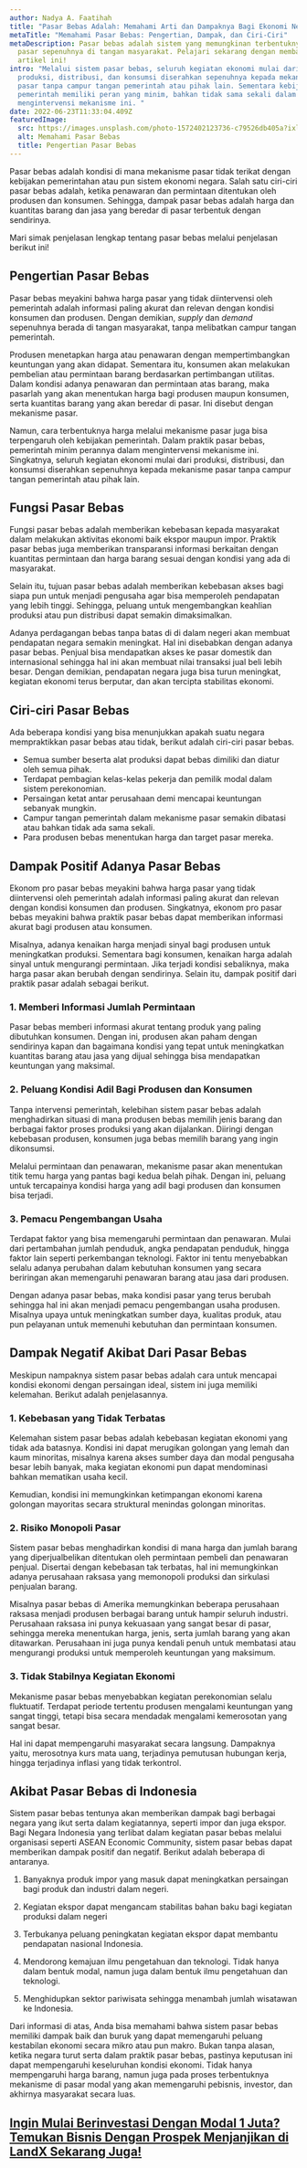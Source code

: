 ```yaml
---
author: Nadya A. Faatihah
title: "Pasar Bebas Adalah: Memahami Arti dan Dampaknya Bagi Ekonomi Negara"
metaTitle: "Memahami Pasar Bebas: Pengertian, Dampak, dan Ciri-Ciri"
metaDescription: Pasar bebas adalah sistem yang memungkinan terbentuknya harga
  pasar sepenuhnya di tangan masyarakat. Pelajari sekarang dengan membaca
  artikel ini!
intro: "Melalui sistem pasar bebas, seluruh kegiatan ekonomi mulai dari
  produksi, distribusi, dan konsumsi diserahkan sepenuhnya kepada mekanisme
  pasar tanpa campur tangan pemerintah atau pihak lain. Sementara kebijakan
  pemerintah memiliki peran yang minim, bahkan tidak sama sekali dalam
  mengintervensi mekanisme ini. "
date: 2022-06-23T11:33:04.409Z
featuredImage:
  src: https://images.unsplash.com/photo-1572402123736-c79526db405a?ixlib=rb-1.2.1&ixid=MnwxMjA3fDB8MHxwaG90by1wYWdlfHx8fGVufDB8fHx8&auto=format&fit=crop&w=870&q=80
  alt: Memahami Pasar Bebas
  title: Pengertian Pasar Bebas
---
```

<!--StartFragment-->



Pasar bebas adalah kondisi di mana mekanisme pasar tidak terikat dengan kebijakan pemerintahan atau pun sistem ekonomi negara. Salah satu ciri-ciri pasar bebas adalah, ketika penawaran dan permintaan ditentukan oleh produsen dan konsumen. Sehingga, dampak pasar bebas adalah harga dan kuantitas barang dan jasa yang beredar di pasar terbentuk dengan sendirinya. 



Mari simak penjelasan lengkap tentang pasar bebas melalui penjelasan berikut ini!



## Pengertian Pasar Bebas

Pasar bebas meyakini bahwa harga pasar yang tidak diintervensi oleh pemerintah adalah informasi paling akurat dan relevan dengan kondisi konsumen dan produsen. Dengan demikian, *supply* dan *demand* sepenuhnya berada di tangan masyarakat, tanpa melibatkan campur tangan pemerintah.



Produsen menetapkan harga atau penawaran dengan mempertimbangkan keuntungan yang akan didapat. Sementara itu, konsumen akan melakukan pembelian atau permintaan barang berdasarkan pertimbangan utilitas. Dalam kondisi adanya penawaran dan permintaan atas barang, maka pasarlah yang akan menentukan harga bagi produsen maupun konsumen, serta kuantitas barang yang akan beredar di pasar. Ini disebut dengan mekanisme pasar.



Namun, cara terbentuknya harga melalui mekanisme pasar juga bisa terpengaruh oleh kebijakan pemerintah. Dalam praktik pasar bebas, pemerintah minim perannya dalam mengintervensi mekanisme ini. Singkatnya, seluruh kegiatan ekonomi mulai dari produksi, distribusi, dan konsumsi diserahkan sepenuhnya kepada mekanisme pasar tanpa campur tangan pemerintah atau pihak lain.



## Fungsi Pasar Bebas

Fungsi pasar bebas adalah memberikan kebebasan kepada masyarakat dalam melakukan aktivitas ekonomi baik ekspor maupun impor. Praktik pasar bebas juga memberikan transparansi informasi berkaitan dengan kuantitas permintaan dan harga barang sesuai dengan kondisi yang ada di masyarakat. 

Selain itu, tujuan pasar bebas adalah memberikan kebebasan akses bagi siapa pun untuk menjadi pengusaha agar bisa memperoleh pendapatan yang lebih tinggi. Sehingga, peluang untuk mengembangkan keahlian produksi atau pun distribusi dapat semakin dimaksimalkan. 

Adanya perdagangan bebas tanpa batas di di dalam negeri akan membuat pendapatan negara semakin meningkat. Hal ini disebabkan dengan adanya pasar bebas. Penjual bisa mendapatkan akses ke pasar domestik dan internasional sehingga hal ini akan membuat nilai transaksi jual beli lebih besar. Dengan demikian, pendapatan negara juga bisa turun meningkat, kegiatan ekonomi terus berputar, dan akan tercipta stabilitas ekonomi.

## Ciri-ciri Pasar Bebas

Ada beberapa kondisi yang bisa menunjukkan apakah suatu negara mempraktikkan pasar bebas atau tidak, berikut adalah ciri-ciri pasar bebas.

* Semua sumber beserta alat produksi dapat bebas dimiliki dan diatur oleh semua pihak.
* Terdapat pembagian kelas-kelas pekerja dan pemilik modal dalam sistem perekonomian.
* Persaingan ketat antar perusahaan demi mencapai keuntungan sebanyak mungkin.
* Campur tangan pemerintah dalam mekanisme pasar semakin dibatasi atau bahkan tidak ada sama sekali.
* Para produsen bebas menentukan harga dan target pasar mereka.

## Dampak Positif Adanya Pasar Bebas

Ekonom pro pasar bebas meyakini bahwa harga pasar yang tidak diintervensi oleh pemerintah adalah informasi paling akurat dan relevan dengan kondisi konsumen dan produsen. Singkatnya, ekonom pro pasar bebas meyakini bahwa praktik pasar bebas dapat memberikan informasi akurat bagi produsen atau konsumen. 



Misalnya, adanya kenaikan harga menjadi sinyal bagi produsen untuk meningkatkan produksi. Sementara bagi konsumen, kenaikan harga adalah sinyal untuk mengurangi permintaan. Jika terjadi kondisi sebaliknya, maka harga pasar akan berubah dengan sendirinya. Selain itu, dampak positif dari praktik pasar adalah sebagai berikut.

### 1. Memberi Informasi Jumlah Permintaan

Pasar bebas memberi informasi akurat tentang produk yang paling dibutuhkan konsumen. Dengan ini, produsen akan paham dengan sendirinya kapan dan bagaimana kondisi yang tepat untuk meningkatkan kuantitas barang atau jasa yang dijual sehingga bisa mendapatkan keuntungan yang maksimal.

### 2. Peluang Kondisi Adil Bagi Produsen dan Konsumen

Tanpa intervensi pemerintah, kelebihan sistem pasar bebas adalah menghadirkan situasi di mana produsen bebas memilih jenis barang dan berbagai faktor proses produksi yang akan dijalankan. Diiringi dengan kebebasan produsen, konsumen juga bebas memilih barang yang ingin dikonsumsi. 



Melalui permintaan dan penawaran, mekanisme pasar akan menentukan titik temu harga yang pantas bagi kedua belah pihak. Dengan ini, peluang untuk tercapainya kondisi harga yang adil bagi produsen dan konsumen bisa terjadi.

### 3. Pemacu Pengembangan Usaha

Terdapat faktor yang bisa memengaruhi permintaan dan penawaran. Mulai dari pertambahan jumlah penduduk, angka pendapatan penduduk, hingga faktor lain seperti perkembangan teknologi. Faktor ini tentu menyebabkan selalu adanya perubahan dalam kebutuhan konsumen yang secara beriringan akan memengaruhi penawaran barang atau jasa dari produsen.



Dengan adanya pasar bebas, maka kondisi pasar yang terus berubah sehingga hal ini akan menjadi pemacu pengembangan usaha produsen. Misalnya upaya untuk meningkatkan sumber daya, kualitas produk, atau pun pelayanan untuk memenuhi kebutuhan dan permintaan konsumen.

## Dampak Negatif Akibat Dari Pasar Bebas

Meskipun nampaknya sistem pasar bebas adalah cara untuk mencapai kondisi ekonomi dengan persaingan ideal, sistem ini juga memiliki kelemahan. Berikut adalah penjelasannya.

### 1. Kebebasan yang Tidak Terbatas

Kelemahan sistem pasar bebas adalah kebebasan kegiatan ekonomi yang tidak ada batasnya. Kondisi ini dapat merugikan golongan yang lemah dan kaum minoritas, misalnya karena akses sumber daya dan modal pengusaha besar lebih banyak, maka kegiatan ekonomi pun dapat mendominasi bahkan mematikan usaha kecil.



Kemudian, kondisi ini memungkinkan ketimpangan ekonomi karena golongan mayoritas secara struktural menindas golongan minoritas.

### 2. Risiko Monopoli Pasar

Sistem pasar bebas menghadirkan kondisi di mana harga dan jumlah barang yang diperjualbelikan ditentukan oleh permintaan pembeli dan penawaran penjual. Disertai dengan kebebasan tak terbatas, hal ini memungkinkan adanya perusahaan raksasa yang memonopoli produksi dan sirkulasi penjualan barang. 



Misalnya pasar bebas di Amerika memungkinkan beberapa perusahaan raksasa menjadi produsen berbagai barang untuk hampir seluruh industri. Perusahaan raksasa ini punya kekuasaan yang sangat besar di pasar, sehingga mereka menentukan harga, jenis, serta jumlah barang yang akan ditawarkan. Perusahaan ini juga punya kendali penuh untuk membatasi atau mengurangi produksi untuk memperoleh keuntungan yang maksimum.

### 3. Tidak Stabilnya Kegiatan Ekonomi

Mekanisme pasar bebas menyebabkan kegiatan perekonomian selalu fluktuatif. Terdapat periode tertentu produsen mengalami keuntungan yang sangat tinggi, tetapi bisa secara mendadak mengalami kemerosotan yang sangat besar.



Hal ini dapat mempengaruhi masyarakat secara langsung. Dampaknya yaitu, merosotnya kurs mata uang, terjadinya pemutusan hubungan kerja, hingga terjadinya inflasi yang tidak terkontrol. 



## Akibat Pasar Bebas di Indonesia

Sistem pasar bebas tentunya akan memberikan dampak bagi berbagai negara yang ikut serta dalam kegiatannya, seperti impor dan juga ekspor. Bagi Negara Indonesia yang terlibat dalam kegiatan pasar bebas melalui organisasi seperti ASEAN Economic Community, sistem pasar bebas dapat memberikan dampak positif dan negatif. Berikut adalah beberapa di antaranya.



1. Banyaknya produk impor yang masuk dapat meningkatkan persaingan bagi produk dan industri dalam negeri. 

2. Kegiatan ekspor dapat mengancam stabilitas bahan baku bagi kegiatan produksi dalam negeri

3. Terbukanya peluang peningkatan kegiatan ekspor dapat membantu pendapatan nasional Indonesia.

4. Mendorong kemajuan ilmu pengetahuan dan teknologi. Tidak hanya dalam bentuk modal, namun juga dalam bentuk ilmu pengetahuan dan teknologi.

5. Menghidupkan sektor pariwisata sehingga menambah jumlah wisatawan ke Indonesia.



Dari informasi di atas, Anda bisa memahami bahwa sistem pasar bebas memiliki dampak baik dan buruk yang dapat memengaruhi peluang kestabilan ekonomi secara mikro atau pun makro. Bukan tanpa alasan, ketika negara turut serta dalam praktik pasar bebas, pastinya keputusan ini dapat mempengaruhi keseluruhan kondisi ekonomi. Tidak hanya mempengaruhi harga barang, namun juga pada proses terbentuknya mekanisme di pasar modal yang akan memengaruhi pebisnis, investor, dan akhirnya masyarakat secara luas. 



## [Ingin Mulai Berinvestasi Dengan Modal 1 Juta? Temukan Bisnis Dengan Prospek Menjanjikan di LandX Sekarang Juga!](https://landx.id/project/?utm_source=Blog&utm_medium=organic+keyword&utm_campaign=blog&utm_id=Blog)



<!--EndFragment-->